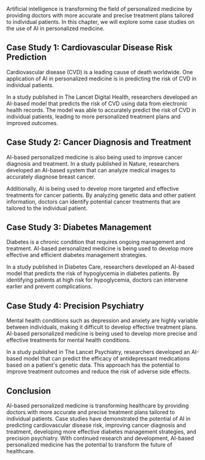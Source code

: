 
Artificial intelligence is transforming the field of personalized medicine by providing doctors with more accurate and precise treatment plans tailored to individual patients. In this chapter, we will explore some case studies on the use of AI in personalized medicine.

Case Study 1: Cardiovascular Disease Risk Prediction
----------------------------------------------------

Cardiovascular disease (CVD) is a leading cause of death worldwide. One application of AI in personalized medicine is in predicting the risk of CVD in individual patients.

In a study published in The Lancet Digital Health, researchers developed an AI-based model that predicts the risk of CVD using data from electronic health records. The model was able to accurately predict the risk of CVD in individual patients, leading to more personalized treatment plans and improved outcomes.

Case Study 2: Cancer Diagnosis and Treatment
--------------------------------------------

AI-based personalized medicine is also being used to improve cancer diagnosis and treatment. In a study published in Nature, researchers developed an AI-based system that can analyze medical images to accurately diagnose breast cancer.

Additionally, AI is being used to develop more targeted and effective treatments for cancer patients. By analyzing genetic data and other patient information, doctors can identify potential cancer treatments that are tailored to the individual patient.

Case Study 3: Diabetes Management
---------------------------------

Diabetes is a chronic condition that requires ongoing management and treatment. AI-based personalized medicine is being used to develop more effective and efficient diabetes management strategies.

In a study published in Diabetes Care, researchers developed an AI-based model that predicts the risk of hypoglycemia in diabetes patients. By identifying patients at high risk for hypoglycemia, doctors can intervene earlier and prevent complications.

Case Study 4: Precision Psychiatry
----------------------------------

Mental health conditions such as depression and anxiety are highly variable between individuals, making it difficult to develop effective treatment plans. AI-based personalized medicine is being used to develop more precise and effective treatments for mental health conditions.

In a study published in The Lancet Psychiatry, researchers developed an AI-based model that can predict the efficacy of antidepressant medications based on a patient's genetic data. This approach has the potential to improve treatment outcomes and reduce the risk of adverse side effects.

Conclusion
----------

AI-based personalized medicine is transforming healthcare by providing doctors with more accurate and precise treatment plans tailored to individual patients. Case studies have demonstrated the potential of AI in predicting cardiovascular disease risk, improving cancer diagnosis and treatment, developing more effective diabetes management strategies, and precision psychiatry. With continued research and development, AI-based personalized medicine has the potential to transform the future of healthcare.
